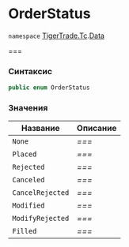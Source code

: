 # OrderStatus

`namespace` [TigerTrade.Tc](../).[Data](./)

\===

### Синтаксис

```csharp
public enum OrderStatus
```

### Значения

| Название         | Описание |
| ---------------- | -------- |
| `None`           | _===_    |
| `Placed`         | _===_    |
| `Rejected`       | _===_    |
| `Canceled`       | _===_    |
| `CancelRejected` | _===_    |
| `Modified`       | _===_    |
| `ModifyRejected` | _===_    |
| `Filled`         | _===_    |

